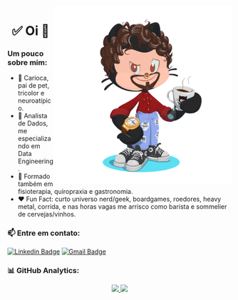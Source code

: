 ﻿<img src="https://github.com/JuFSV/JuFSV/blob/main/octocat.png" max-width="400px" width="400px" align="right"/>

<h1 align="center">
  ✅ Oi 👋
</h1>

### Um pouco sobre mim:
- 👦 Carioca, pai de pet, tricolor e neuroatípico.
- 🎲 Analista de Dados, me especializando em Data Engineering.
- 💼 Formado também em fisioterapia, quiropraxia e gastronomia.
- ❤️ Fun Fact: curto universo nerd/geek, boardgames, roedores, heavy metal, corrida, e nas horas vagas me arrisco como barista e sommelier de cervejas/vinhos.

### 📫 Entre em contato:

[![Linkedin Badge](https://img.shields.io/badge/-LINKEDIN-blue?style=flat-square&logo=Linkedin&logoColor=white&link=https://www.linkedin.com/in/jufsv/)](https://www.linkedin.com/in/jufsv/)
[![Gmail Badge](https://img.shields.io/badge/-EMAIL-c14438?style=flat-square&logo=Gmail&logoColor=white&link=mailto:julian.fsvital@gmail.com)](mailto:julian.fsvital@gmail.com)


### 📊 GitHub Analytics:

<p align="center">
<a href="https://github.com/JuFSV">
  <img height="180em" src="https://github-readme-stats-eight-theta.vercel.app/api?username=JuFSV&show_icons=true&theme=algolia&include_all_commits=true&count_private=true"/>
  <img height="180em" src="https://github-readme-stats-eight-theta.vercel.app/api/top-langs/?username=JuFSV&layout=compact&langs_count=8&theme=algolia"/>
</a>
</p>
